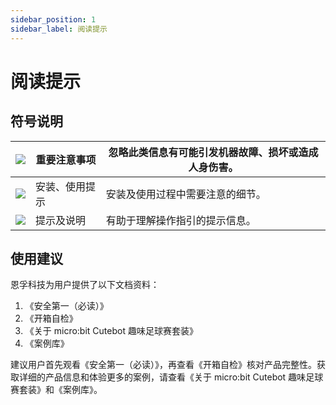 ```yaml
---
sidebar_position: 1
sidebar_label: 阅读提示
---
```


# 阅读提示

## 符号说明

| ![](https://wiki-media-ef.oss-cn-hongkong.aliyuncs.com/docs/microbit/building-blocks/microbit-space-science-kit/images/microbit-space-science-kit-read01.png) | 重要注意事项   | 忽略此类信息有可能引发机器故障、损坏或造成人身伤害。 |
| ------------------------------------------------------------ | -------------- | ---------------------------------------------------- |
| ![](https://wiki-media-ef.oss-cn-hongkong.aliyuncs.com/docs/microbit/building-blocks/microbit-space-science-kit/images/microbit-space-science-kit-read02.png) | 安装、使用提示 | 安装及使用过程中需要注意的细节。                     |
| ![](https://wiki-media-ef.oss-cn-hongkong.aliyuncs.com/docs/microbit/building-blocks/microbit-space-science-kit/images/microbit-space-science-kit-read03.png) | 提示及说明     | 有助于理解操作指引的提示信息。                       |

## 使用建议

恩孚科技为用户提供了以下文档资料：

1. 《安全第一（必读）》
2. 《开箱自检》
3. 《关于 micro:bit Cutebot 趣味足球赛套装》
4. 《案例库》

建议用户首先观看《安全第一（必读）》，再查看《开箱自检》核对产品完整性。获取详细的产品信息和体验更多的案例，请查看《关于 micro:bit Cutebot 趣味足球赛套装》和《案例库》。
